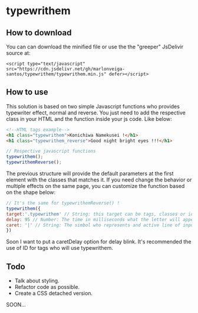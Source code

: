 # typewrithem

## How to download

You can can download the minified file or use the the "greeper" JsDelivir source at:

``` 
<script type="text/javascript" src="https://cdn.jsdelivr.net/gh/marlonveiga-santos/typewrithem/typewrithem.min.js" defer></script>
```

## How to use

This solution is based on two simple Javascript functions who provides typewriter effect, normal and reverse.
You just need to add the respective class in your HTML and the function inside your js code. Like below:

```HTML
<!--HTML tags example-->
<h1 class="typewrithem">Konichiwa Namekusei !</h1>
<h1 class="typewrithem_reverse">Good night bright eyes !!!</h1>
```

```javascript
// Respective javascript functions
typewrithem();
typewrithemReverse();
```
The previous structure will provide the default parameters at the first element with the classes that matches it.
If you need change the behavior or multiple effects on the same page, you can customize the function based on the shape below:

```js
// It's the same for typewrithemReverse() !
typewrithem({
target:'.typewrithem' // String: this target can be tags, classes or id's.
delay: 95 // Number: The time in milliseconds what the letter will appear or disappear.
caret: '|' // String: The simbol who represents and active line of input. It accepts any string input so, use your imagination ;)
})
```
Soon I want to put a caretDelay option for delay blink.
It's recommended the use of ID for tags who will use typewrithem.

## Todo
- Talk about styling.
- Refactor code as possible.
- Create a CSS detached version.

SOON...
